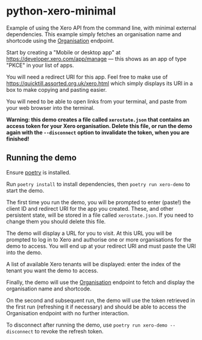python-xero-minimal
===================

Example of using the Xero API from the command line, with minimal
external dependencies. This example simply fetches an organisation
name and shortcode using the
[Organisation](https://developer.xero.com/documentation/api/accounting/organisation)
endpoint.

Start by creating a "Mobile or desktop app" at
https://developer.xero.com/app/manage — this shows as an app of type
"PKCE" in your list of apps.

You will need a redirect URI for this app.  Feel free to make use of
https://quicktill.assorted.org.uk/xero.html which simply displays its
URI in a box to make copying and pasting easier.

You will need to be able to open links from your terminal, and paste
from your web browser into the terminal.

__Warning: this demo creates a file called `xerostate.json` that
contains an access token for your Xero organisation. Delete this file,
or run the demo again with the `--disconnect` option to invalidate the
token, when you are finished!__


Running the demo
----------------

Ensure [poetry](https://python-poetry.org/) is installed.

Run `poetry install` to install dependencies, then `poetry run
xero-demo` to start the demo.

The first time you run the demo, you will be prompted to enter
(paste!) the client ID and redirect URI for the app you
created. These, and other persistent state, will be stored in a file
called `xerostate.json`. If you need to change them you should delete
this file.

The demo will display a URL for you to visit. At this URL you will be
prompted to log in to Xero and authorise one or more organisations for
the demo to access. You will end up at your redirect URI and must
paste the URI into the demo.

A list of available Xero tenants will be displayed: enter the index of
the tenant you want the demo to access.

Finally, the demo will use the
[Organisation](https://developer.xero.com/documentation/api/accounting/organisation)
endpoint to fetch and display the organisation name and shortcode.

On the second and subsequent run, the demo will use the token
retrieved in the first run (refreshing it if necessary) and should be
able to access the Organisation endpoint with no further interaction.

To disconnect after running the demo, use `poetry run xero-demo
--disconnect` to revoke the refresh token.
